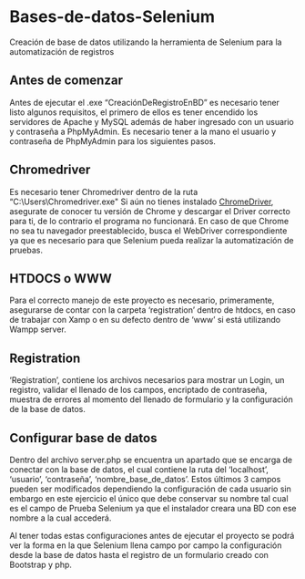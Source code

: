 # Bases-de-datos-Selenium
Creación de base de datos utilizando la herramienta de Selenium para la automatización de registros

## Antes de comenzar
Antes de ejecutar el .exe “CreaciónDeRegistroEnBD” es necesario tener listo algunos requisitos, el primero de ellos es tener encendido los servidores de Apache y MySQL además de haber ingresado con un usuario y contraseña a PhpMyAdmin. Es necesario tener a la mano el usuario y contraseña de PhpMyAdmin para los siguientes pasos.

## Chromedriver
Es necesario tener Chromedriver dentro de la ruta “C:\Users\Chromedriver.exe"
Si aún no tienes instalado <a href="https://chromedriver.chromium.org/" target="_blank">ChromeDriver</a>, asegurate de conocer tu versión de Chrome y descargar el Driver correcto para ti, de lo contrario el programa no funcionará.
En caso de que Chrome no sea tu navegador preestablecido, busca el WebDriver correspondiente ya que es necesario para que Selenium pueda realizar la automatización de pruebas.

## HTDOCS o WWW
Para el correcto manejo de este proyecto es necesario, primeramente, asegurarse de contar con la carpeta ‘registration’ dentro de htdocs, en caso de trabajar con Xamp o en su defecto dentro de ‘www’ si está utilizando Wampp server.

## Registration
‘Registration’, contiene los archivos necesarios para mostrar un Login, un registro, validar el llenado de los campos, encriptado de contraseña, muestra de errores al momento del llenado de formulario y la configuración de la base de datos.

## Configurar base de datos
Dentro del archivo server.php se encuentra un apartado que se encarga de conectar con la base de datos, el cual contiene la ruta del ‘localhost’, ‘usuario’, ‘contraseña’, ‘nombre_base_de_datos’. Estos últimos 3 campos pueden ser modificados dependiendo la configuración de cada usuario sin embargo en este ejercicio el único que debe conservar su nombre tal cual es el campo de Prueba Selenium ya que el instalador creara una BD con ese nombre a la cual accederá.

Al tener todas estas configuraciones antes de ejecutar el proyecto se podrá ver la forma en la que Selenium llena campo por campo la configuración desde la base de datos hasta el registro de un formulario creado con Bootstrap y php.
